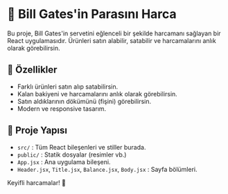 # 💸 Bill Gates'in Parasını Harca

Bu proje, Bill Gates'in servetini eğlenceli bir şekilde harcamanı sağlayan bir React uygulamasıdır. Ürünleri satın alabilir, satabilir ve harcamalarını anlık olarak görebilirsin.

## 🚀 Özellikler

- Farklı ürünleri satın alıp satabilirsin.
- Kalan bakiyeni ve harcamalarını anlık olarak görebilirsin.
- Satın aldıklarının dökümünü (fişini) görebilirsin.
- Modern ve responsive tasarım.

## 📁 Proje Yapısı

- `src/` : Tüm React bileşenleri ve stiller burada.
- `public/` : Statik dosyalar (resimler vb.)
- `App.jsx` : Ana uygulama bileşeni.
- `Header.jsx`, `Title.jsx`, `Balance.jsx`, `Body.jsx` : Sayfa bölümleri.

Keyifli harcamalar! 🎉
